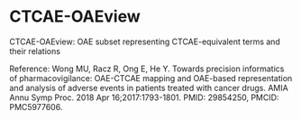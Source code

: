 # CTCAE-OAEview
CTCAE-OAEview: OAE subset representing CTCAE-equivalent terms and their relations

Reference:
Wong MU, Racz R, Ong E, He Y. Towards precision informatics of pharmacovigilance: OAE-CTCAE mapping and OAE-based representation and analysis of adverse events in patients treated with cancer drugs. AMIA Annu Symp Proc. 2018 Apr 16;2017:1793-1801. PMID: 29854250, PMCID: PMC5977606.

